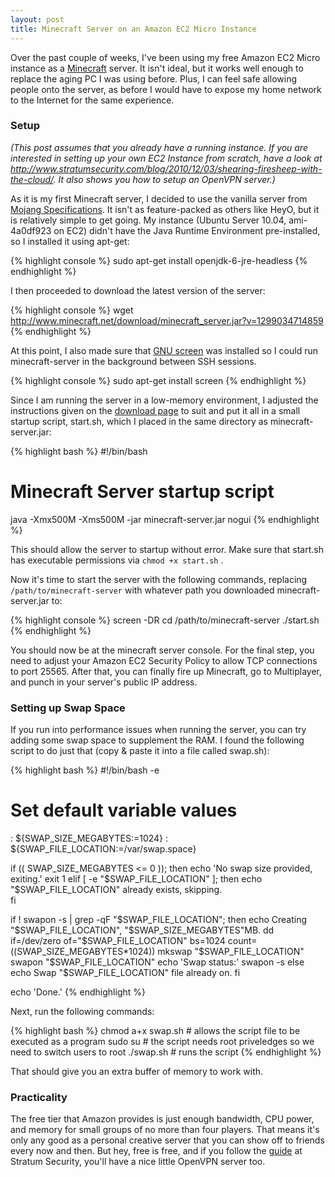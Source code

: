 ```yaml
---
layout: post
title: Minecraft Server on an Amazon EC2 Micro Instance
---
```


Over the past couple of weeks, I've been using my free Amazon EC2 Micro instance as a [Minecraft](http://www.minecraft.net) server. It isn't ideal, but it works well enough to replace the aging PC I was using before. Plus, I can feel safe allowing people onto the server, as before I would have to expose my home network to the Internet for the same experience. 

<!--more-->

### Setup ###

_(This post assumes that you already have a running instance. If you are interested in setting up your own EC2 Instance from scratch, have a look at <http://www.stratumsecurity.com/blog/2010/12/03/shearing-firesheep-with-the-cloud/>. It also shows you how to setup an OpenVPN server.)_

As it is my first Minecraft server, I decided to use the vanilla server from [Mojang Specifications](http://www.minecraft.net/download.jsp). It isn't as feature-packed as others like HeyO, but it is relatively simple to get going. My instance (Ubuntu Server 10.04, ami-4a0df923 on EC2) didn't have the Java Runtime Environment pre-installed, so I installed it using apt-get:

{% highlight console %}
sudo apt-get install openjdk-6-jre-headless
{% endhighlight %}

I then proceeded to download the latest version of the server:

{% highlight console %}
wget http://www.minecraft.net/download/minecraft_server.jar?v=1299034714859
{% endhighlight %}

At this point, I also made sure that [GNU screen](http://www.gnu.org/software/screen/) was installed so I could run minecraft-server in the background between SSH sessions.

{% highlight console %}
sudo apt-get install screen
{% endhighlight %}

Since I am running the server in a low-memory environment, I adjusted the instructions given on the [download page](http://www.minecraft.net/download.jsp) to suit and put it all in a small startup script, start.sh, which I placed in the same directory as minecraft-server.jar:

{% highlight bash %}
#!/bin/bash
# Minecraft Server startup script
java -Xmx500M -Xms500M -jar minecraft-server.jar nogui
{% endhighlight %}

This should allow the server to startup without error. Make sure that start.sh has executable permissions via <code>chmod +x start.sh</code> .

Now it's time to start the server with the following commands, replacing <code>/path/to/minecraft-server</code> with whatever path you downloaded minecraft-server.jar to:

{% highlight console %}
screen -DR
cd /path/to/minecraft-server
./start.sh
{% endhighlight %}

You should now be at the minecraft server console. For the final step, you need to adjust your Amazon EC2 Security Policy to allow TCP connections to port 25565. After that, you can finally fire up Minecraft, go to Multiplayer, and punch in your server's public IP address. 

### Setting up Swap Space ###
If you run into performance issues when running the server, you can try
adding some swap space to supplement the RAM. I found the following script
to do just that (copy & paste it into a file called swap.sh):

{% highlight bash %}
#!/bin/bash -e

# Set default variable values
: ${SWAP_SIZE_MEGABYTES:=1024}
: ${SWAP_FILE_LOCATION:=/var/swap.space}

if (( SWAP_SIZE_MEGABYTES <= 0 )); then
    echo 'No swap size provided, exiting.'
    exit 1
elif [ -e "$SWAP_FILE_LOCATION" ]; then
    echo "$SWAP_FILE_LOCATION" already exists,  skipping.  
fi

if ! swapon -s | grep -qF "$SWAP_FILE_LOCATION"; then
    echo Creating "$SWAP_FILE_LOCATION", "$SWAP_SIZE_MEGABYTES"MB.
    dd if=/dev/zero of="$SWAP_FILE_LOCATION" bs=1024 count=$(($SWAP_SIZE_MEGABYTES*1024))
    mkswap "$SWAP_FILE_LOCATION"    
    swapon "$SWAP_FILE_LOCATION"
    echo 'Swap status:'
    swapon -s
else
    echo Swap "$SWAP_FILE_LOCATION" file already on.
fi

echo 'Done.'
{% endhighlight %}

Next, run the following commands:

{% highlight bash %}
chmod a+x swap.sh # allows the script file to be executed as a program
sudo su # the script needs root priveledges so we need to switch users to root
./swap.sh # runs the script
{% endhighlight %}

That should give you an extra buffer of memory to work with.

### Practicality ###

The free tier that Amazon provides is just enough bandwidth, CPU power, and memory for small groups of no more than four players. That means it's only any good as a personal creative server that you can show off to friends every now and then. But hey, free is free, and if you follow the [guide](http://www.stratumsecurity.com/blog/2010/12/03/shearing-firesheep-with-the-cloud) at Stratum Security, you'll have a nice little OpenVPN server too.

